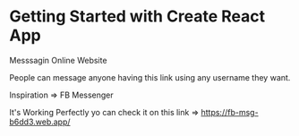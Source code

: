 # Getting Started with Create React App
Messsagin Online Website 


People can message anyone having this link using any username they want.

Inspiration => FB Messenger


It's Working Perfectly yo can check it on this link  => https://fb-msg-b6dd3.web.app/
